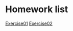 # Homework list
[Exercise01](https://github.com/cyzason/computional_phsics_N2015301020014/blob/cyzason-patch-1/chenyizhong.png?raw=true)
[Exercise02](https://github.com/cyzason/computional_phsics_N2015301020014/blob/moving-words.gif/QQ%E5%9B%BE%E7%89%8720170922212156.gif)
